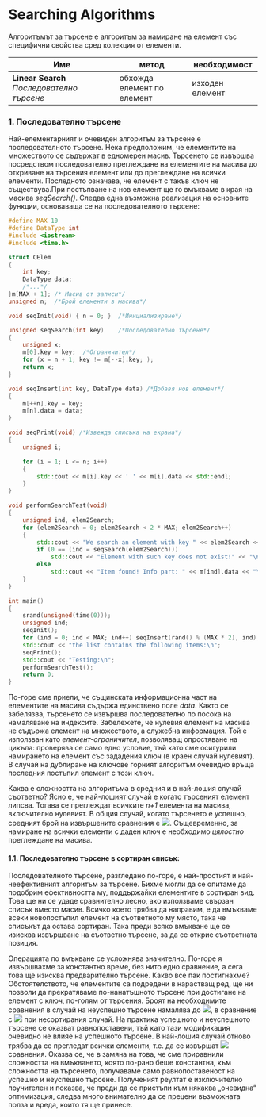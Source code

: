 # Searching Algorithms

Aлгоритъмът за търсене е алгоритъм за намиране на елемент със специфични свойства сред колекция от елементи.

Име | метод | необходимост
------- | ------- | -------
**Linear Search** *Последователно търсене* |  обхожда елемент по елемент | изходен елемент

### 1. Последователно търсене
Най-елементарният и очевиден алгоритъм за търсене е последователното търсене. Нека предположим, че елементите на множеството се съдържат в едномерен масив. Търсенето се извършва посредством последователно преглеждане на елементите на масива до откриване на търсения елемент или до преглеждане на всички елементи. Последното означава, че елемент с такъв ключ не съществува.При постъпване на нов елемент ще го вмъкваме в края на масива *seqSearch()*. Следва една възможна реализация на основните функции, основаваща се на последователното търсене:

```cpp
#define MAX 10
#define DataType int
#include <iostream>
#include <time.h>

struct CElem
{
	int key;
	DataType data;
	/*...*/
}m[MAX + 1]; /* Масив от записи*/
unsigned n;  /*Брой елементи в масива*/

void seqInit(void) { n = 0; }  /*Инициализиране*/

unsigned seqSearch(int key)    /*Последователно търсене*/
{
	unsigned x;
	m[0].key = key;  /*Ограничител*/
	for (x = n + 1; key != m[--x].key; );
	return x;
}

void seqInsert(int key, DataType data) /*Добавя нов елемент*/
{
	m[++n].key = key;
	m[n].data = data;
}

void seqPrint(void) /*Извежда списъка на екрана*/
{
	unsigned i;

	for (i = 1; i <= n; i++)
	{
		std::cout << m[i].key << ' ' << m[i].data << std::endl;
	}
}

void performSearchTest(void)
{
	unsigned ind, elem2Search;
	for (elem2Search = 0; elem2Search < 2 * MAX; elem2Search++)
	{
		std::cout << "We search an element with key " << elem2Search << "\n";
		if (0 == (ind = seqSearch(elem2Search)))
			std::cout << "Element with such key does not exist!" << "\n\n";
		else
			std::cout << "Item found! Info part: " << m[ind].data << "\n\n";
	}
}

int main()
{
	srand(unsigned(time(0)));
	unsigned ind;
	seqInit();
	for (ind = 0; ind < MAX; ind++) seqInsert(rand() % (MAX * 2), ind);
	std::cout << "the list contains the following items:\n";
	seqPrint();
	std::cout << "Testing:\n";
	performSearchTest();
	return 0;
}
```
По-горе сме приели, че същинската информационна част на елементите на масива съдържа единствено поле *data*. Както се забелязва, търсенето се извършва последователно по посока на намаляване на индексите. Забележете, че нулевия елемент на масива не съдържа елемент на множеството, а служебна информация. Той е използван като *елемент-ограничител*, позволяващ опростяване на цикъла: проверява се само едно условие, тъй като сме осигурили намирането на елемент със зададения ключ (в краен случай нулевият). В случай на дублиране на ключове горният алгоритъм очевидно връща последния постъпил елемент с този ключ. 

Каква е сложността на алгоритъма в средния и в най-лошия случай съответно? Ясно е, че най-лошият случай е когато търсеният елемент липсва. Тогава се преглеждат всичките *n+1* елемента на масива, включително нулевият. В общия случай, когато търсенето е успешно, средният брой на извършените сравнения е <img src="https://latex.codecogs.com/svg.latex?\Large&space;\frac{n+1}{2}">. Същевременно, за намиране на всички елементи с даден ключ е необходимо *цялостно* преглеждане на масива.

#### 1.1. Последователно търсене в сортиран списък:

Последователното търсене, разгледано по-горе, е най-простият и най-неефективният алгоритъм за търсене. Бихме могли да се опитаме да подобрим ефективността му, поддържайки елементите в сортиран вид. Това ще ни се удаде сравнително лесно, ако използваме свързан списък вместо масив. Всичко което трябва да направим, е да вмъкваме всеки новопостъпил елемент на съответното му място, така че списъкът да остава сортиран. Така преди всяко вмъкване ще се изисква извършване на съответно търсене, за да се открие съответната позиция.

Операцията по вмъкване се усложнява значително. По-горе я извършвахме за константно време, без нито едно сравнение, а сега това ще изисква предварително търсене. Какво все пак постигнахме? Обстоятелството, че елементите са подредени в нарастващ ред, ще ни позволи да прекратяваме по-нанатъшното търсене при достигане на елемент с ключ, по-голям от търсения. Броят на необходимите сравнения в случай на неуспешно търсене намалява до <img src="https://latex.codecogs.com/svg.latex?\Large&space;\frac{n+1}{2}">, в сравнение с <img src="https://latex.codecogs.com/svg.latex?\Large&space;n+1"> при несортирания случай. На практика успешното и неуспешното търсене се оказват равнопоставени, тъй като тази модификация очевидно не влияе на успешното търсене. В най-лошия случай отново трябва да се прегледат всички елементи, т.е. да се извършат <img src="https://latex.codecogs.com/svg.latex?\Large&space;n+1"> сравнения. Оказва се, че в замяна на това, че сме приравнили сложността на вмъкването, която по-рано беше константна, към сложността на търсенето, получаваме само равнопоставеност на успешно и неуспешно търсене. Полученият реултат е изключително поучителен и показва, че преди да се пристъпи към някаква „очевидна“ оптимизация, следва много внимателно да се прецени възможната полза и вреда, които тя ще принесе.
